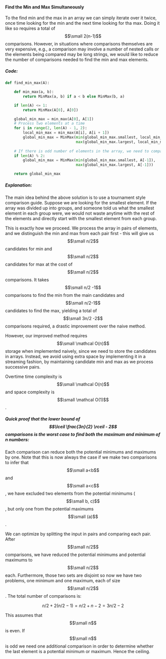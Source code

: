 #### Find the Min and Max Simultaneously

To the find min and the max in an array we can simply iterate over it twice, once time looking for the min and the next time looking for tha max. Doing it like so requires a total of $$\small 2(n-1)$$ comparisons. However, in situations where comparisons themselves are very expensive, e.g., a comparison may involve a number of nested calls or the elements being compared may be long strings, we would like to reduce the number of comparisons needed to find the min and max elements. 

##### Code:

```py
def find_min_max(A):

    def min_max(a, b):
        return MinMax(a, b) if a < b else MinMax(b, a)

    if len(A) <= 1:
        return MinMax(A[0], A[0])

    global_min_max = min_max(A[0], A[1])
    # Process two elements at a time
    for i in range(2, len(A) - 1, 2):
        local_min_max = min_max(A[i], A[i + 1])
        global_min_max = MinMax(min(global_min_max.smallest, local_min_max.smallest),
                                max(global_min_max.largest, local_min_max.largest))
        
    # If there is odd number of elements in the array, we need to compare last element
    if len(A) % 2:
        global_min_max = MinMax(min(global_min_max.smallest, A[-1]),
                                max(global_min_max.largest, A[-1]))

    return global_min_max
```



##### Explanation:

The main idea behind the above solution is to use a tournament style comparison guide. Suppose we are looking for the smallest element. If the array was divided up into groups, and someone told us what the smallest element in each group were, we would not waste anytime with the rest of the elements and directly start with the smallest element from each group. 

This is exactly how we proceed. We process the array in pairs of elements, and we distinguish the min and max from each pair first - this will give us $$\small n/2$$ candidates for min and $$\small n/2$$ candidates for max at the cost of $$\small n/2$$ comparisons. It takes $$\small n/2 -1$$ comparisons to find the min from the main candidates and $$\small n/2-1$$ candidates to find the max, yielding a total of $$\small 3n/2 -2$$ comparisons required, a drastic improvement over the naive method.

However, our improved method requires $$\small \mathcal O(n)$$ storage when implemented naively, since we need to store the candidates in arrays. Instead, we avoid using extra space by implementing it in a streaming fashion, by maintaining candidate min and max as we process successive pairs. 

Overtime time complexity is $$\small \mathcal O(n)$$ and space complexity is $$\small \mathcal O(1)$$. 

##### Quick proof that the lower bound of $$\lceil \frac{3n}{2} \rceil - 2$$ comparisons is the worst case to find both the maximum and minimum of n numbers:

Each comparison can reduce both the potential minimums and maximums by one. Note that this is now always the case if we make two comparisons to infer that $$\small a<b$$ and $$\small a<c$$, we have excluded two elements from the potential minimums \($$\small b, c)$$, but only one from the potential maximums $$\small (a)$$.

We can optimize by splitting the input in pairs and comparing each pair. After $$\small n/2$$ comparisons, we have reduced the potential minimums and potential maximums to $$\small n/2$$ each. Furthermore, those two sets are disjoint so now we have two problems, one minimum and one maximum, each of size $$\small n/2$$. The total number of comparisons is:


$$
 n/2 + 2(n/2 - 1) = n/2 + n - 2 = 3n/2 - 2
$$


This assumes that $$\small n$$ is even. If $$\small n$$ is odd we need one additional comparison in order to determine whether the last element is a potential minimum or maximum. Hence the ceiling.



 

